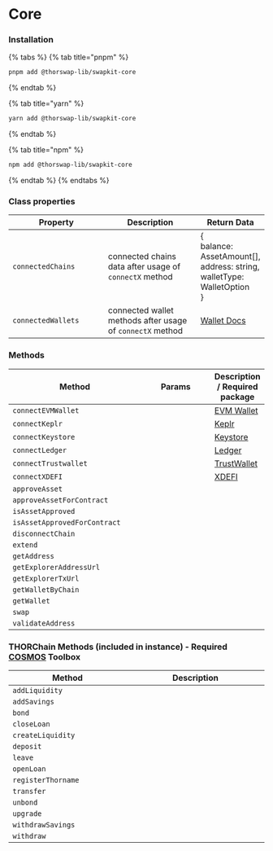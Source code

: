 # Core

### Installation

{% tabs %}
{% tab title="pnpm" %}
```bash
pnpm add @thorswap-lib/swapkit-core
```
{% endtab %}

{% tab title="yarn" %}
```bash
yarn add @thorswap-lib/swapkit-core
```
{% endtab %}

{% tab title="npm" %}
```bash
npm add @thorswap-lib/swapkit-core
```
{% endtab %}
{% endtabs %}

### Class properties



<table><thead><tr><th width="212.5">Property</th><th width="240">Description</th><th>Return Data</th></tr></thead><tbody><tr><td><code>connectedChains</code></td><td>connected chains data after usage of <code>connectX</code> method</td><td>{ <br>  balance: AssetAmount[],<br>  address: string, <br>  walletType: WalletOption<br>}</td></tr><tr><td><code>connectedWallets</code></td><td>connected wallet methods after usage of <code>connectX</code> method</td><td><a href="../../integrate-swapkit-sdk/wallets/">Wallet Docs</a></td></tr></tbody></table>

### Methods

<table data-full-width="true"><thead><tr><th width="306.5">Method</th><th width="240">Params</th><th>Description / Required package</th></tr></thead><tbody><tr><td><code>connectEVMWallet</code> </td><td></td><td><a href="../../integrate-swapkit-sdk/wallets/evm-web-extensions.md">EVM Wallet</a></td></tr><tr><td><code>connectKeplr</code> </td><td></td><td><a href="../../integrate-swapkit-sdk/wallets/keplr.md">Keplr</a></td></tr><tr><td><code>connectKeystore</code> </td><td></td><td><a href="../../integrate-swapkit-sdk/wallets/keystore.md">Keystore</a></td></tr><tr><td><code>connectLedger</code> </td><td></td><td><a href="../../integrate-swapkit-sdk/wallets/ledger.md">Ledger</a></td></tr><tr><td><code>connectTrustwallet</code> </td><td></td><td><a href="broken-reference">TrustWallet</a></td></tr><tr><td><code>connectXDEFI</code> </td><td></td><td><a href="broken-reference">XDEFI</a></td></tr><tr><td><code>approveAsset</code> </td><td></td><td></td></tr><tr><td><code>approveAssetForContract</code></td><td></td><td></td></tr><tr><td><code>isAssetApproved</code> </td><td></td><td></td></tr><tr><td><code>isAssetApprovedForContract</code> </td><td></td><td></td></tr><tr><td><code>disconnectChain</code> </td><td></td><td></td></tr><tr><td><code>extend</code> </td><td></td><td></td></tr><tr><td><code>getAddress</code> </td><td></td><td></td></tr><tr><td><code>getExplorerAddressUrl</code> </td><td></td><td></td></tr><tr><td><code>getExplorerTxUrl</code> </td><td></td><td></td></tr><tr><td><code>getWalletByChain</code> </td><td></td><td></td></tr><tr><td><code>getWallet</code> </td><td></td><td></td></tr><tr><td><code>swap</code></td><td></td><td></td></tr><tr><td><code>validateAddress</code> </td><td></td><td></td></tr></tbody></table>

### THORChain Methods (included in instance) - Required [COSMOS](../../integrate-swapkit-sdk/toolboxes/cosmos.md) Toolbox

<table data-full-width="true"><thead><tr><th width="309.5">Method</th><th width="438">Description</th></tr></thead><tbody><tr><td><code>addLiquidity</code> </td><td></td></tr><tr><td><code>addSavings</code> </td><td></td></tr><tr><td><code>bond</code> </td><td></td></tr><tr><td><code>closeLoan</code> </td><td></td></tr><tr><td><code>createLiquidity</code> </td><td></td></tr><tr><td><code>deposit</code> </td><td></td></tr><tr><td><code>leave</code></td><td></td></tr><tr><td><code>openLoan</code></td><td></td></tr><tr><td><code>registerThorname</code></td><td></td></tr><tr><td><code>transfer</code></td><td></td></tr><tr><td><code>unbond</code></td><td></td></tr><tr><td><code>upgrade</code></td><td></td></tr><tr><td><code>withdrawSavings</code> </td><td></td></tr><tr><td><code>withdraw</code></td><td></td></tr></tbody></table>
